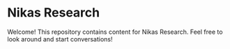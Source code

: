 # Nikas Research

Welcome! This repository contains content for Nikas Research. Feel free to look around and start conversations!
